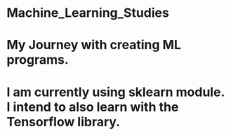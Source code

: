 # Machine_Learning_Studies
My Journey with creating ML programs.
============================
I am currently using sklearn module.
I intend to also learn with the Tensorflow library.
=============================
